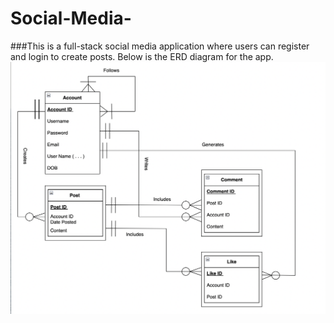 # Social-Media-
###This is a full-stack social media application where users can register and login to create posts. Below is the ERD diagram for the app. 
![ERD: ](./public/images/erd.png)
